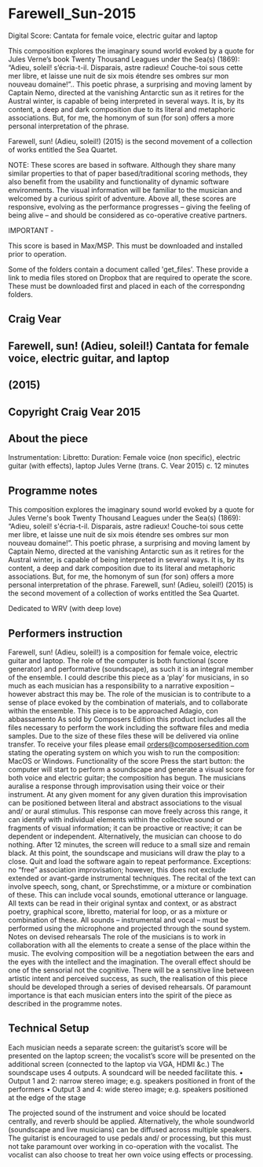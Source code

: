 # Farewell_Sun-2015
Digital Score: Cantata for female voice, electric guitar and laptop

This composition explores the imaginary sound world evoked by a quote for Jules Verne’s book Twenty Thousand Leagues under the Sea(s) (1869): “Adieu, soleil! s’écria-t-il. Disparais, astre radieux! Couche-toi sous cette mer libre, et laisse une nuit de six mois étendre ses ombres sur mon nouveau domaine!”.. This poetic phrase, a surprising and moving lament by Captain Nemo, directed at the vanishing Antarctic sun as it retires for the Austral winter, is capable of being interpreted in several ways. It is, by its content, a deep and dark composition due to its literal and metaphoric associations. But, for me, the homonym of sun (for son) offers a more personal interpretation of the phrase.

Farewell, sun! (Adieu, soleil!) (2015) is the second movement of a collection of works entitled the Sea Quartet.

NOTE: These scores are based in software. Although they share many similar properties to that of paper based/traditional scoring methods, they also benefit from the usability and functionality of dynamic software environments. The visual information will be familiar to the musician and welcomed by a curious spirit of adventure. Above all, these scores are responsive, evolving as the performance progresses – giving the feeling of being alive – and should be considered as co-operative creative partners.

IMPORTANT -

This score is based in Max/MSP. This must be downloaded and installed prior to operation.

Some of the folders contain a document called 'get_files'. These provide a link to media files stored on Dropbox that are required to operate the score. These must be downloaded first and placed in each of the correspondng folders.



## Craig Vear
## Farewell, sun! (Adieu, soleil!) Cantata for female voice, electric guitar, and laptop
## (2015)
## Copyright Craig Vear 2015

## About the piece
Instrumentation: Libretto:
Duration:
Female voice (non specific), electric guitar (with effects), laptop
Jules Verne (trans. C. Vear 2015)
c. 12 minutes

## Programme notes
This composition explores the imaginary sound world evoked by a quote for Jules Verne's book Twenty Thousand Leagues under the Sea(s) (1869): “Adieu, soleil! s'écria-t-il. Disparais, astre radieux! Couche-toi sous cette mer libre, et laisse une nuit de six mois étendre ses ombres sur mon nouveau domaine!”. This poetic phrase, a surprising and moving lament by Captain Nemo, directed at the vanishing Antarctic sun as it retires for the Austral winter, is capable of being interpreted in several ways. It is, by its content, a deep and dark composition due to its literal and metaphoric associations. But, for me, the homonym of sun (for son) offers a more personal interpretation of the phrase.
Farewell, sun! (Adieu, soleil!) (2015) is the second movement of a collection of works entitled the Sea Quartet.

Dedicated to WRV (with deep love)

## Performers instruction
Farewell, sun! (Adieu, soleil!) is a composition for female voice, electric guitar and laptop. The role of the computer is both functional (score generator) and performative (soundscape), as such it is an integral member of the ensemble. I could describe this piece as a ‘play’ for musicians, in so much as each musician has a responsibility to a narrative exposition – however abstract this may be. The role of the musician is to contribute to a sense of place evoked by the combination of materials, and to collaborate within the ensemble. This piece is to be approached Adagio, con abbassamento
As sold by Composers Edition this product includes all the files necessary to perform the work including the software files and media samples. Due to the size of these files these will be delivered via online transfer. To receive your files please email orders@composersedition.com stating the operating system on which you wish to run the composition: MacOS or Windows.
Functionality of the score
Press the start button: the computer will start to perform a soundscape and generate a visual score for both voice and electric guitar; the composition has begun. The musicians auralise a response through improvisation using their voice or their instrument. At any given moment for any given duration this improvisation can be positioned between literal and abstract associations to the visual and/ or aural stimulus. This response can move freely across this range, it can identify with individual elements within the collective sound or fragments of visual information; it can be proactive or reactive; it can be dependent or independent. Alternatively, the musician can choose to do nothing. After 12 minutes, the screen will reduce to a small size and remain black. At this point, the soundscape and musicians will draw the play to a close. Quit and load the software again to repeat performance.
Exceptions: no “free” association improvisation; however, this does not exclude extended or avant-garde instrumental techniques. The recital of the text can involve speech, song, chant, or Sprechstimme, or a mixture or combination of these. This can include vocal sounds, emotional utterance or language. All texts can be read in their original syntax and context, or as abstract poetry, graphical score, libretto, material for loop, or as a mixture or combination of these. All sounds – instrumental and vocal – must be performed using the microphone and projected through the sound system.
Notes on devised rehearsals
The role of the musicians is to work in collaboration with all the elements to create a sense of the place within the music. The evolving composition will be a negotiation between the ears and the eyes with the intellect and the imagination. The overall effect should be one of the sensorial not the cognitive. There will be a sensitive line between artistic intent and perceived success, as such, the realisation of this piece should be developed through a series of devised rehearsals. Of paramount importance is that each musician enters into the spirit of the piece as described in the programme notes.
 
## Technical Setup
Each musician needs a separate screen: the guitarist’s score will be presented on the laptop screen; the vocalist’s score will be presented on the additional screen (connected to the laptop via VGA, HDMI &c.)
The soundscape uses 4 outputs. A soundcard will be needed facilitate this.
• Output 1 and 2: narrow stereo image; e.g. speakers positioned in front of the performers
• Output 3 and 4: wide stereo image; e.g. speakers positioned at the edge of the stage

The projected sound of the instrument and voice should be located centrally, and reverb should be applied.
Alternatively, the whole soundworld (soundscape and live musicians) can be diffused across multiple speakers.
The guitarist is encouraged to use pedals and/ or processing, but this must not take paramount over working in co-operation with the vocalist. The vocalist can also choose to treat her own voice using effects or processing.
